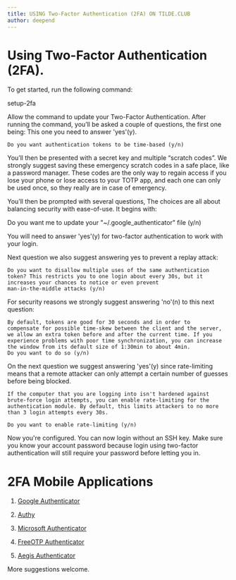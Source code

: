 ```yaml
---
title: USING Two-Factor Authentication (2FA) ON TILDE.CLUB
author: deepend
---
```


# Using Two-Factor Authentication (2FA).

To get started, run the following command:

   setup-2fa
  
Allow the command to update your Two-Factor Authentication. After running the
command, you’ll be asked a couple of questions, the first one being:
This one you need to answer 'yes'(y).
  
    Do you want authentication tokens to be time-based (y/n)
  
You’ll then be presented with a secret key and multiple “scratch codes”.
We strongly suggest saving these emergency scratch codes in a safe place,
like a password manager. These codes are the only way to regain access if
you lose your phone or lose access to your TOTP app, and each one can
only be used once, so they really are in case of emergency.

You’ll then be prompted with several questions,  The choices are all
about balancing security with ease-of-use. It begins with:

   Do you want me to update your "~/.google_authenticator" file (y/n)

You will need to answer 'yes'(y) for two-factor authentication to work with your login.

Next question we also suggest answering yes to prevent a replay attack:

    Do you want to disallow multiple uses of the same authentication
    token? This restricts you to one login about every 30s, but it
    increases your chances to notice or even prevent
    man-in-the-middle attacks (y/n)

For security reasons we strongly suggest answering 'no'(n) to this next question:  

    By default, tokens are good for 30 seconds and in order to
    compensate for possible time-skew between the client and the server,
    we allow an extra token before and after the current time. If you
    experience problems with poor time synchronization, you can increase
    the window from its default size of 1:30min to about 4min.
    Do you want to do so (y/n)

On the next question we suggest answering 'yes'(y) since rate-limiting
means that a remote attacker can only attempt a certain number of guesses
before being blocked.

    If the computer that you are logging into isn't hardened against
    brute-force login attempts, you can enable rate-limiting for the
    authentication module. By default, this limits attackers to no more
    than 3 login attempts every 30s.

    Do you want to enable rate-limiting (y/n)

Now you're configured. You can now login without an SSH key. Make sure you
know your account password because login using two-factor authentication will
still require your password before letting you in.

# 2FA Mobile Applications

1. [Google Authenticator](https://play.google.com/store/apps/details?id=com.google.android.apps.authenticator2&hl=en_CA)

2. [Authy](https://authy.com/)

3. [Microsoft Authenticator](https://www.microsoft.com/en-us/account/authenticator)

4. [FreeOTP Authenticator](https://freeotp.github.io/)

5. [Aegis Authenticator](https://getaegis.app/)

More suggestions welcome.
